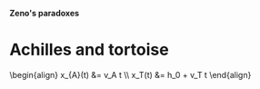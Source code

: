 **Zeno's paradoxes**

# Achilles and tortoise

\begin{align}
x_{A}(t) &= v_A t \\\\
x_T(t) &= h_0 + v_T t
\end{align}